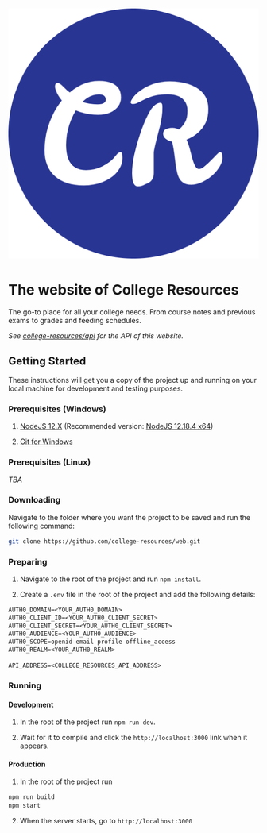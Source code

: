 # <p align="center">![College Resources](https://raw.githubusercontent.com/college-resources/static/master/cores_logo_512.png)</p>

# The website of College Resources

The go-to place for all your college needs. From course notes and previous exams to grades and feeding schedules.

_See [college-resources/api](https://github.com/college-resources/api) for the API of this website._

## Getting Started

These instructions will get you a copy of the project up and running on your local machine for development and testing purposes.

### Prerequisites (Windows)

1. [NodeJS 12.X](https://nodejs.org/dist/latest-v12.x)
   (Recommended version: [NodeJS 12.18.4 x64](https://nodejs.org/dist/latest-v12.x/node-v12.18.4-x64.msi))

2. [Git for Windows](https://git-scm.com/download/win)

### Prerequisites (Linux)

_TBA_

### Downloading

Navigate to the folder where you want the project to be saved and run the following command:

```bash
git clone https://github.com/college-resources/web.git
```

### Preparing

1. Navigate to the root of the project and run `npm install`.

2. Create a `.env` file in the root of the project and add the following details:

```dotenv
AUTH0_DOMAIN=<YOUR_AUTH0_DOMAIN>
AUTH0_CLIENT_ID=<YOUR_AUTH0_CLIENT_SECRET>
AUTH0_CLIENT_SECRET=<YOUR_AUTH0_CLIENT_SECRET>
AUTH0_AUDIENCE=<YOUR_AUTH0_AUDIENCE>
AUTH0_SCOPE=openid email profile offline_access
AUTH0_REALM=<YOUR_AUTH0_REALM>

API_ADDRESS=<COLLEGE_RESOURCES_API_ADDRESS>
```

### Running

#### Development

1. In the root of the project run `npm run dev`.

2. Wait for it to compile and click the `http://localhost:3000` link when it appears.

#### Production

1. In the root of the project run

```bash
npm run build
npm start
```

2. When the server starts, go to `http://localhost:3000`
